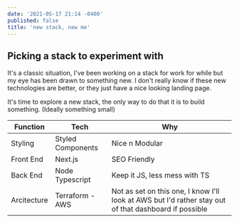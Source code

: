 ```yaml
---
date: '2021-05-17 21:14 -0400'
published: false
title: 'new stack, new me'
---
```

## Picking a stack to experiment with

It's a classic situation, I've been working on a stack for work for while but my eye has been drawn to something new. I don't really know if these new technologies are better, or they just have a nice looking landing page.

It's time to explore a new stack, the only way to do that it is to build something. (Ideally something small)

| **Function** 	|**Tech**  			|  **Why**			|
|---			|---				|---				|
|  Styling	|  Styled Components		|  Nice n Modular			|
|  Front End	|  Next.js 			|  SEO Friendly 			|
|  Back End 	|  Node Typescript 	|  Keep it JS, less mess with TS 			|
|  Arcitecture 	|  Terraform - AWS 	|  Not as set on this one, I know I'll look at AWS but I'd rather stay out of that dashboard if possible 			|
